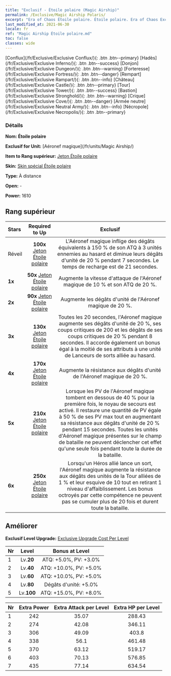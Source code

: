 ```yaml
---
title: "Exclusif - Étoile polaire (Magic Airship)"
permalink: /Exclusive/Magic Airship Polaris/
excerpt: "Era of Chaos Étoile polaire. Étoile polaire. Era of Chaos Exclusif Étoile polaire. Aéronef magique Exclusif."
last_modified_at: 2021-06-30
locale: fr
ref: "Magic Airship Étoile polaire.md"
toc: false
classes: wide
---
```

 [Conflux](/fr/Exclusive/Exclusive Conflux/){: .btn .btn--primary} [Hadès](/fr/Exclusive/Exclusive Inferno/){: .btn .btn--success} [Donjon](/fr/Exclusive/Exclusive Dungeon/){: .btn .btn--warning} [Forteresse](/fr/Exclusive/Exclusive Fortress/){: .btn .btn--danger} [Rempart](/fr/Exclusive/Exclusive Rampart/){: .btn .btn--info} [Château](/fr/Exclusive/Exclusive Castle/){: .btn .btn--primary} [Tour](/fr/Exclusive/Exclusive Tower/){: .btn .btn--success} [Bastion](/fr/Exclusive/Exclusive Stronghold/){: .btn .btn--warning} [Crique](/fr/Exclusive/Exclusive Cove/){: .btn .btn--danger} [Armée neutre](/fr/Exclusive/Exclusive Neutral Army/){: .btn .btn--info} [Nécropole](/fr/Exclusive/Exclusive Necropolis/){: .btn .btn--primary} 

### Détails
 **Nom: Étoile polaire** 

 **Exclusif for Unit:** [Aéronef magique](/fr/units/Magic Airship/) 

 **Item to Rang supérieur:** [Jeton Étoile polaire](/ItemsFR/con_989/)

 **Skin:** [Skin spécial Étoile polaire](/ItemsFR/con_657/)

 **Type:** À distance

 **Open:** -

 **Power:** 1610

## Rang supérieur

  |     Stars    |  Required to Up | Exclusif |
  |:-------------|:---------------:|:---------------:|
  |  Réveil  | **100x** [Jeton Étoile polaire](/ItemsFR/con_989/) | L'Aéronef magique inflige des dégâts équivalents à 150 % de son ATQ à 3 unités ennemies au hasard et diminue leurs dégâts d'unité de 20 % pendant 7 secondes. Le temps de recharge est de 21 secondes. |
  | **1x** <i class="fas fa-star"/> | **50x** [Jeton Étoile polaire](/ItemsFR/con_989/) | Augmente la vitesse d'attaque de l'Aéronef magique de 10 % et son ATQ de 20 %. |
  | **2x** <i class="fas fa-star"/> | **90x** [Jeton Étoile polaire](/ItemsFR/con_989/) | Augmente les dégâts d'unité de l'Aéronef magique de 20 %. |
  | **3x** <i class="fas fa-star"/> | **130x** [Jeton Étoile polaire](/ItemsFR/con_989/) | Toutes les 20 secondes, l'Aéronef magique augmente ses dégâts d'unité de 20 %, ses coups critiques de 200 et les dégâts de ses coups critiques de 20 % pendant 8 secondes. Il accorde également un bonus égal à la moitié de ses attributs à une unité de Lanceurs de sorts alliée au hasard. |
  | **4x** <i class="fas fa-star"/> | **170x** [Jeton Étoile polaire](/ItemsFR/con_989/) | Augmente la résistance aux dégâts d'unité de l'Aéronef magique de 20 %. |
  | **5x** <i class="fas fa-star"/> | **210x** [Jeton Étoile polaire](/ItemsFR/con_989/) | Lorsque les PV de l'Aéronef magique tombent en dessous de 40 % pour la première fois, le noyau de secours est activé. Il restaure une quantité de PV égale à 50 % de ses PV max tout en augmentant sa résistance aux dégâts d'unité de 20 % pendant 15 secondes. Toutes les unités d'Aéronef magique présentes sur le champ de bataille ne peuvent déclencher cet effet qu'une seule fois pendant toute la durée de la bataille. |
  | **6x** <i class="fas fa-star"/> | **250x** [Jeton Étoile polaire](/ItemsFR/con_989/) | Lorsqu'un Héros allié lance un sort, l'Aéronef magique augmente la résistance aux dégâts des unités de la Tour alliées de 1 % et leur esquive de 10 tout en retirant 1 niveau d'affaiblissement. Les bonus octroyés par cette compétence ne peuvent pas se cumuler plus de 20 fois et durent toute la bataille. |


## Améliorer
 **Exclusif Level Upgrade:** [Exclusive Upgrade Cost Per Level](/Exclusive/ExclusiveUpgradeCostPerLevel/)

  |  Nr  |   Level  | Bonus at Level |
  |:-----|:--------:|:--------------:|
  | 1 | Lv.**20** | ATQ: +5.0%, PV: +3.0% |
  | 2 | Lv.**40** | ATQ: +10.0%, PV: +5.0% |
  | 3 | Lv.**60** | ATQ: +10.0%, PV: +5.0% |
  | 4 | Lv.**80** | Dégâts d'unité: +5.0% |
  | 5 | Lv.**100** | ATQ: +15.0%, PV: +8.0% |


  |  Nr  |  Extra Power | Extra Attack per Level | Extra HP per Level |
  |:-----|:--------:|:--------:|:--------:|
  | 1 | 242 | 35.07 | 288.43 |
  | 2 | 274 | 42.08 | 346.11 |
  | 3 | 306 | 49.09 | 403.8 |
  | 4 | 338 | 56.1 | 461.48 |
  | 5 | 370 | 63.12 | 519.17 |
  | 6 | 403 | 70.13 | 576.85 |
  | 7 | 435 | 77.14 | 634.54 |


